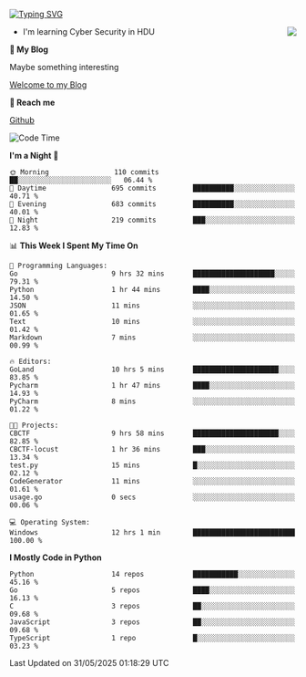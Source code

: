 [![Typing SVG](https://readme-typing-svg.herokuapp.com?font=Fira+Code&pause=1000&random=false&width=450&height=60&lines=Hello+%F0%9F%91%8B%F0%9F%8F%BB;I'm+JBNRZ)](https://git.io/typing-svg)

<a href="#">
  <img align="right" src="https://github-readme-stats.vercel.app/api?username=JBNRZ&show_icons=true&bg_color=15,f2f7fd,E0EAFC" />
</a>

- I'm learning Cyber Security in HDU

 **🌱 My Blog**

Maybe something interesting

[Welcome to my Blog](https://jbnrz.com.cn/)

 **💬 Reach me** 

[Github](https://github.com/JBNRZ)


<!--START_SECTION:waka-->
![Code Time](http://img.shields.io/badge/Code%20Time-1%2C201%20hrs%2013%20mins-blue)

**I'm a Night 🦉** 

```text
🌞 Morning                110 commits         ██░░░░░░░░░░░░░░░░░░░░░░░   06.44 % 
🌆 Daytime                695 commits         ██████████░░░░░░░░░░░░░░░   40.71 % 
🌃 Evening                683 commits         ██████████░░░░░░░░░░░░░░░   40.01 % 
🌙 Night                  219 commits         ███░░░░░░░░░░░░░░░░░░░░░░   12.83 % 
```


📊 **This Week I Spent My Time On** 

```text
💬 Programming Languages: 
Go                       9 hrs 32 mins       ████████████████████░░░░░   79.31 % 
Python                   1 hr 44 mins        ████░░░░░░░░░░░░░░░░░░░░░   14.50 % 
JSON                     11 mins             ░░░░░░░░░░░░░░░░░░░░░░░░░   01.65 % 
Text                     10 mins             ░░░░░░░░░░░░░░░░░░░░░░░░░   01.42 % 
Markdown                 7 mins              ░░░░░░░░░░░░░░░░░░░░░░░░░   00.99 % 

🔥 Editors: 
GoLand                   10 hrs 5 mins       █████████████████████░░░░   83.85 % 
Pycharm                  1 hr 47 mins        ████░░░░░░░░░░░░░░░░░░░░░   14.93 % 
PyCharm                  8 mins              ░░░░░░░░░░░░░░░░░░░░░░░░░   01.22 % 

🐱‍💻 Projects: 
CBCTF                    9 hrs 58 mins       █████████████████████░░░░   82.85 % 
CBCTF-locust             1 hr 36 mins        ███░░░░░░░░░░░░░░░░░░░░░░   13.34 % 
test.py                  15 mins             █░░░░░░░░░░░░░░░░░░░░░░░░   02.12 % 
CodeGenerator            11 mins             ░░░░░░░░░░░░░░░░░░░░░░░░░   01.61 % 
usage.go                 0 secs              ░░░░░░░░░░░░░░░░░░░░░░░░░   00.06 % 

💻 Operating System: 
Windows                  12 hrs 1 min        █████████████████████████   100.00 % 
```

**I Mostly Code in Python** 

```text
Python                   14 repos            ███████████░░░░░░░░░░░░░░   45.16 % 
Go                       5 repos             ████░░░░░░░░░░░░░░░░░░░░░   16.13 % 
C                        3 repos             ██░░░░░░░░░░░░░░░░░░░░░░░   09.68 % 
JavaScript               3 repos             ██░░░░░░░░░░░░░░░░░░░░░░░   09.68 % 
TypeScript               1 repo              █░░░░░░░░░░░░░░░░░░░░░░░░   03.23 % 
```




 Last Updated on 31/05/2025 01:18:29 UTC
<!--END_SECTION:waka-->
